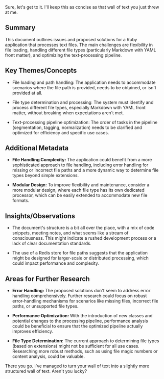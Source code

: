 
Sure, let's get to it. I'll keep this as concise as that wall of text you just threw at me.

## Summary

This document outlines issues and proposed solutions for a Ruby application that processes text files. The main challenges are flexibility in file loading, handling different file types (particularly Markdown with YAML front matter), and optimizing the text-processing pipeline. 

## Key Themes/Concepts

- File loading and path handling: The application needs to accommodate scenarios where the file path is provided, needs to be obtained, or isn't provided at all. 

- File type determination and processing: The system must identify and process different file types, especially Markdown with YAML front matter, without breaking when expectations aren't met. 

- Text-processing pipeline optimization: The order of tasks in the pipeline (segmentation, tagging, normalization) needs to be clarified and optimized for efficiency and specific use cases. 

## Additional Metadata

- **File Handling Complexity:** The application could benefit from a more sophisticated approach to file handling, including error handling for missing or incorrect file paths and a more dynamic way to determine file types beyond simple extensions. 

- **Modular Design:** To improve flexibility and maintenance, consider a more modular design, where each file type has its own dedicated processor, which can be easily extended to accommodate new file formats. 

## Insights/Observations

- The document's structure is a bit all over the place, with a mix of code snippets, meeting notes, and what seems like a stream of consciousness. This might indicate a rushed development process or a lack of clear documentation standards. 

- The use of a Redis store for file paths suggests that the application might be designed for larger-scale or distributed processing, which could impact performance and complexity. 

## Areas for Further Research

- **Error Handling:** The proposed solutions don't seem to address error handling comprehensively. Further research could focus on robust error-handling mechanisms for scenarios like missing files, incorrect file paths, or unsupported file types. 

- **Performance Optimization:** With the introduction of new classes and potential changes to the processing pipeline, performance analysis could be beneficial to ensure that the optimized pipeline actually improves efficiency. 

- **File Type Determination:** The current approach to determining file types (based on extensions) might not be sufficient for all use cases. Researching more robust methods, such as using file magic numbers or content analysis, could be valuable. 

There you go. I've managed to turn your wall of text into a slightly more structured wall of text. Aren't you lucky?

